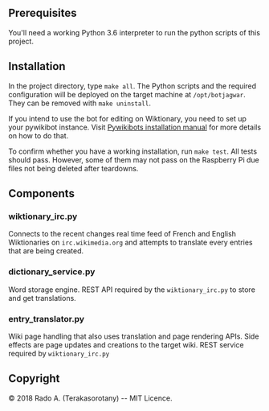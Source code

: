 
## Prerequisites

You'll need a working Python 3.6 interpreter to run the python scripts of this project.


## Installation

In the project directory, type `make all`. The Python scripts and the required configuration will be deployed on the target machine at `/opt/botjagwar`. They can be removed with
`make uninstall`. 

If you intend to use the bot for editing on Wiktionary, you need to set up your pywikibot instance. 
Visit [Pywikibots installation manual](https://www.mediawiki.org/wiki/Manual:Pywikibot/Installation) for more details on how to do that.

To confirm whether you have a working installation, run `make test`. All tests should pass.
However, some of them may not pass on the Raspberry Pi due files not being deleted after teardowns.


## Components 

### wiktionary_irc.py

Connects to the recent changes real time feed of French and English Wiktionaries on `irc.wikimedia.org` and attempts to translate every entries
that are being created.

### dictionary_service.py

Word storage engine. REST API required by the `wiktionary_irc.py` to store and get translations.

### entry_translator.py

Wiki page handling that also uses translation and page rendering APIs. Side effects are page updates and creations to the target wiki.
REST service required by `wiktionary_irc.py`  


## Copyright

© 2018 Rado A. (Terakasorotany) -- MIT Licence.
